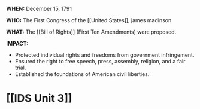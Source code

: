 **WHEN:** December 15, 1791

**WHO:** The First Congress of the [[United States]], james madinson

**WHAT:** The [[Bill of Rights]] (First Ten Amendments) were proposed.

**IMPACT:**
* Protected individual rights and freedoms from government infringement.
* Ensured the right to free speech, press, assembly, religion, and a fair trial.
* Established the foundations of American civil liberties.
# [[IDS Unit 3]]